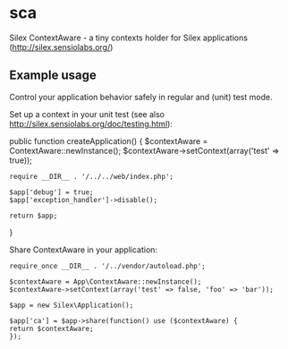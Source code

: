 # sca

Silex ContextAware - a tiny contexts holder for Silex applications (http://silex.sensiolabs.org/)

## Example usage

Control your application behavior safely in regular and (unit) test mode.

Set up a context in your unit test (see also http://silex.sensiolabs.org/doc/testing.html):

  public function createApplication()
  {
    $contextAware = ContextAware::newInstance();
    $contextAware->setContext(array('test' => true));
    
    require __DIR__ . '/../../web/index.php';
    
    $app['debug'] = true;
    $app['exception_handler']->disable();
    
    return $app;
  }
  
Share ContextAware in your application:

	require_once __DIR__ . '/../vendor/autoload.php';

	$contextAware = App\ContextAware::newInstance();
	$contextAware->setContext(array('test' => false, 'foo' => 'bar'));

	$app = new Silex\Application();

	$app['ca'] = $app->share(function() use ($contextAware) {
  	return $contextAware;
	});

